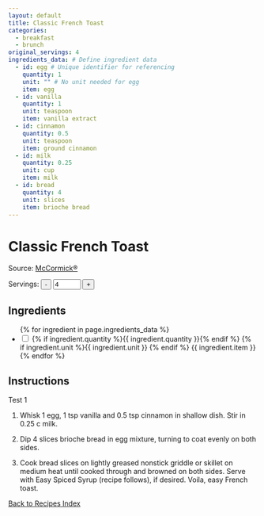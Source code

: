 ```yaml
---
layout: default
title: Classic French Toast
categories:
  - breakfast
  - brunch
original_servings: 4
ingredients_data: # Define ingredient data
  - id: egg # Unique identifier for referencing
    quantity: 1
    unit: "" # No unit needed for egg
    item: egg
  - id: vanilla
    quantity: 1
    unit: teaspoon
    item: vanilla extract
  - id: cinnamon
    quantity: 0.5
    unit: teaspoon
    item: ground cinnamon
  - id: milk
    quantity: 0.25
    unit: cup
    item: milk
  - id: bread
    quantity: 4
    unit: slices
    item: brioche bread
---
```


# Classic French Toast

<p>
  Source: <a href="https://www.mccormick.com/recipes/breakfast-brunch/quick-and-easy-french-toast" target="_blank" rel="noopener noreferrer">McCormick®</a>
</p>

<div class="servings-spinner-container">
    <label for="servings-input">Servings:</label>
    <button id="decrease-servings">-</button>
    <input type="number" id="servings-input" value="4" min="1" max="99">
    <button id="increase-servings">+</button>
</div>

## Ingredients

<ul class="ingredient-list">
  {% for ingredient in page.ingredients_data %}
  <li data-ingredient-id="{{ ingredient.id }}" data-original-quantity="{{ ingredient.quantity }}">
    <input type="checkbox" id="ingredient{{ forloop.index }}" name="ingredient{{ forloop.index }}">
    <label for="ingredient{{ forloop.index }}">
      <span class="ingredient-quantity">
        {% if ingredient.quantity %}{{ ingredient.quantity }}{% endif %}
      </span>
      {% if ingredient.unit %}{{ ingredient.unit }} {% endif %}
      <span class="ingredient-item">{{ ingredient.item }}</span>
    </label>
  </li>
  {% endfor %}
</ul>

## Instructions
Test 1 
1. Whisk <span id="inst-egg-qty" data-ingredient-id="egg">1</span> egg,
   <span id="inst-vanilla-qty" data-ingredient-id="vanilla">1</span> tsp vanilla and
   <span id="inst-cinnamon-qty" data-ingredient-id="cinnamon">0.5</span> tsp cinnamon in shallow dish.
   Stir in <span id="inst-milk-qty" data-ingredient-id="milk">0.25</span> c milk.

2. Dip <span class="inst-quantity" data-ingredient-id="bread">4</span> slices brioche bread in egg mixture, turning to coat evenly on both sides.

3. Cook bread slices on lightly greased nonstick griddle or skillet on medium heat until cooked through and browned on both sides. Serve with Easy Spiced Syrup (recipe follows), if desired. Voila, easy French toast.

[Back to Recipes Index](/recipes/)
